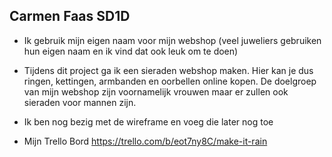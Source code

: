 ## Carmen Faas SD1D
- Ik gebruik mijn eigen naam voor mijn webshop (veel juweliers gebruiken hun eigen naam en ik vind dat ook leuk om te doen)

- Tijdens dit project ga ik een sieraden webshop maken. Hier kan je dus ringen, kettingen, armbanden en oorbellen online kopen. De doelgroep van mijn webshop zijn voornamelijk vrouwen maar er zullen ook sieraden voor mannen zijn. 


- Ik ben nog bezig met de wireframe en voeg die later nog toe

- Mijn Trello Bord
https://trello.com/b/eot7ny8C/make-it-rain

